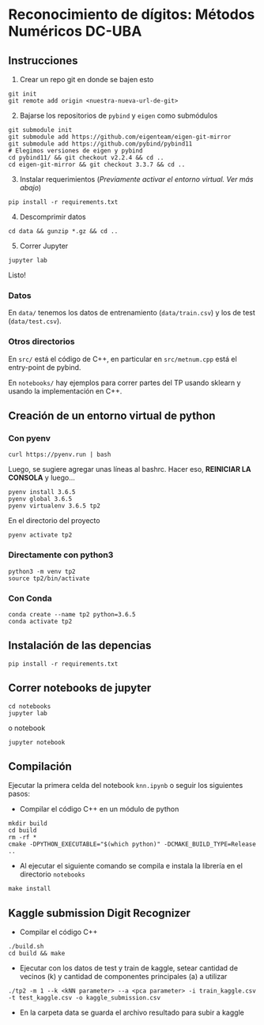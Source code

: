 # Reconocimiento de dígitos: Métodos Numéricos DC-UBA

## Instrucciones

1. Crear un repo git en donde se bajen esto

```
git init
git remote add origin <nuestra-nueva-url-de-git>
```

2. Bajarse los repositorios de `pybind` y `eigen` como submódulos

```
git submodule init
git submodule add https://github.com/eigenteam/eigen-git-mirror
git submodule add https://github.com/pybind/pybind11
# Elegimos versiones de eigen y pybind
cd pybind11/ && git checkout v2.2.4 && cd ..
cd eigen-git-mirror && git checkout 3.3.7 && cd ..
```

3. Instalar requerimientos (*Previamente activar el entorno virtual. Ver  más abajo*)

```
pip install -r requirements.txt
```

4. Descomprimir datos

```
cd data && gunzip *.gz && cd ..
```

5. Correr Jupyter

```
jupyter lab
```

Listo!

### Datos

En `data/` tenemos los datos de entrenamiento (`data/train.csv`) y los de test (`data/test.csv`).

### Otros directorios

En `src/` está el código de C++, en particular en `src/metnum.cpp` está el entry-point de pybind.

En `notebooks/` hay ejemplos para correr partes del TP usando sklearn y usando la implementación en C++.


## Creación de un entorno virtual de python

### Con pyenv

```
curl https://pyenv.run | bash
```

Luego, se sugiere agregar unas líneas al bashrc. Hacer eso, **REINICIAR LA CONSOLA** y luego...

```
pyenv install 3.6.5
pyenv global 3.6.5
pyenv virtualenv 3.6.5 tp2
```

En el directorio del proyecto

```
pyenv activate tp2
```

### Directamente con python3
```
python3 -m venv tp2
source tp2/bin/activate
```

### Con Conda
```
conda create --name tp2 python=3.6.5
conda activate tp2
```

## Instalación de las depencias
```
pip install -r requirements.txt
```

## Correr notebooks de jupyter

```
cd notebooks
jupyter lab
```
o  notebook
```
jupyter notebook
```


## Compilación
Ejecutar la primera celda del notebook `knn.ipynb` o seguir los siguientes pasos:

- Compilar el código C++ en un módulo de python
```
mkdir build
cd build
rm -rf *
cmake -DPYTHON_EXECUTABLE="$(which python)" -DCMAKE_BUILD_TYPE=Release ..
```
- Al ejecutar el siguiente comando se compila e instala la librería en el directorio `notebooks`
```
make install
```

## Kaggle submission Digit Recognizer

- Compilar el código C++
```
./build.sh
cd build && make
```
- Ejecutar con los datos de test y train de kaggle, setear cantidad de vecinos (k) y cantidad de componentes principales (a) a utilizar
```
./tp2 -m 1 --k <kNN parameter> --a <pca parameter> -i train_kaggle.csv -t test_kaggle.csv -o kaggle_submission.csv
```
- En la carpeta data se guarda el archivo resultado para subir a kaggle
